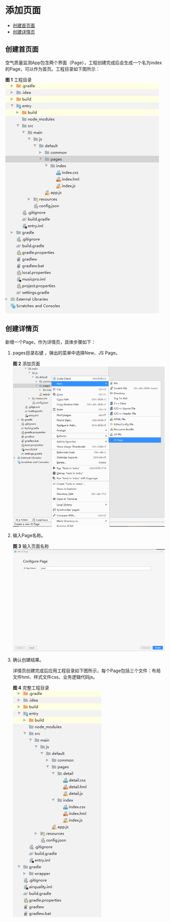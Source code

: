 # 添加页面<a name="ZH-CN_TOPIC_0000001054607703"></a>

-   [创建首页面](#section16935511143715)
-   [创建详情页](#section122131729173819)

## 创建首页面<a name="section16935511143715"></a>

空气质量监测App包含两个界面（Page），工程创建完成后会生成一个名为index的Page，可以作为首页。工程目录如下图所示：

**图 1**  工程目录<a name="fig16545205773718"></a>  
![](figure/工程目录.png "工程目录")

## 创建详情页<a name="section122131729173819"></a>

新增一个Page，作为详情页，具体步骤如下：

1.  pages目录右键 ，弹出的菜单中选择New、JS Page。

    **图 2**  添加页面<a name="fig18740145216410"></a>  
    ![](figure/添加页面.png "添加页面")

2.  输入Page名称。

    **图 3**  输入页面名称<a name="fig48491266714"></a>  
    ![](figure/输入页面名称.png "输入页面名称")

3.  确认创建结果。

    详情页创建完成后应用工程目录如下图所示，每个Page包括三个文件：布局文件hml、样式文件css、业务逻辑代码js。

    **图 4**  完整工程目录<a name="fig103015177819"></a>  
    ![](figure/完整工程目录.png "完整工程目录")


